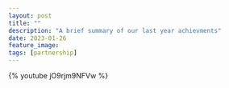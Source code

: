 ```yaml
---
layout: post
title: ""
description: "A brief summary of our last year achievments"
date: 2023-01-26
feature_image:
tags: [partnership]
---
```


{% youtube jO9rjm9NFVw %}